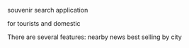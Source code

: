 
souvenir search application

for tourists and domestic

There are several features:
nearby
news
best selling
by city
